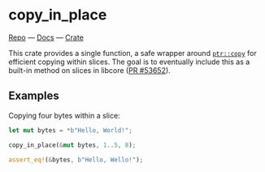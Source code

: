 # copy_in_place

[Repo](https://github.com/oconnor663/copy_in_place) —
[Docs](https://docs.rs/copy_in_place) —
[Crate](https://crates.io/crates/copy_in_place)

This crate provides a single function, a safe wrapper around [`ptr::copy`]
for efficient copying within slices. The goal is to eventually include this
as a built-in method on slices in libcore ([PR #53652]).

## Examples

Copying four bytes within a slice:

```rust
let mut bytes = *b"Hello, World!";

copy_in_place(&mut bytes, 1..5, 8);

assert_eq!(&bytes, b"Hello, Wello!");
```

[`ptr::copy`]: https://doc.rust-lang.org/std/ptr/fn.copy.html
[PR #53652]: https://github.com/rust-lang/rust/pull/53652
